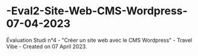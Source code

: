 # -Eval2-Site-Web-CMS-Wordpress-07-04-2023
Évaluation Studi n°4 - "Créer un site web avec le CMS Wordpress" - Travel Vibe - Created on 07 April 2023.
